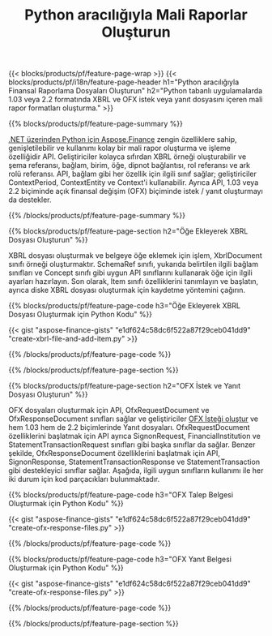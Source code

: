 ﻿---
title: Python aracılığıyla Mali Raporlar Oluşturun
url: /tr/python-net/create/
description:  XBRL içinde Mali Raporlar oluşturmak için Python kodu ve Python kitaplığı aracılığıyla OFX istek veya yanıt dosyaları.
---
{{< blocks/products/pf/feature-page-wrap >}}
{{< blocks/products/pf/i18n/feature-page-header h1="Python aracılığıyla Finansal Raporlama Dosyaları Oluşturun" h2="Python tabanlı uygulamalarda 1.03 veya 2.2 formatında XBRL ve OFX istek veya yanıt dosyasını içeren mali rapor formatları oluşturma." >}}

{{% blocks/products/pf/feature-page-summary %}}

[.NET üzerinden Python için Aspose.Finance](https://products.aspose.com/finance/python-net/) zengin özelliklere sahip, genişletilebilir ve kullanımı kolay bir mali rapor oluşturma ve işleme özelliğidir API. Geliştiriciler kolayca sıfırdan XBRL örneği oluşturabilir ve şema referansı, bağlam, birim, öğe, dipnot bağlantısı, rol referansı ve 
ark rolü referansı. API, bağlam gibi her özellik için ilgili sınıf sağlar; geliştiriciler ContextPeriod, ContextEntity ve Context'i kullanabilir. 
Ayrıca API, 1.03 veya 2.2 biçiminde açık finansal değişim (OFX) biçiminde istek / yanıt oluşturmayı da destekler.

{{% /blocks/products/pf/feature-page-summary %}}

{{% blocks/products/pf/feature-page-section h2="Öğe Ekleyerek XBRL Dosyası Oluşturun" %}}

XBRL dosyası oluşturmak ve belgeye öğe eklemek için işlem, XbrlDocument sınıfı örneği oluşturmaktır. SchemaRef sınıfı, yukarıda belirtilen ilgili bağlam sınıfları ve Concept sınıfı gibi uygun API sınıflarını kullanarak öğe için ilgili ayarları hazırlayın. Son olarak, Item sınıfı özelliklerini tanımlayın ve başlatın, ayrıca diske XBRL dosyası oluşturmak için kaydetme yöntemini çağırın.

{{% blocks/products/pf/feature-page-code h3="Öğe Ekleyerek XBRL Dosyası Oluşturmak için Python Kodu" %}}

{{< gist "aspose-finance-gists" "e1df624c58dc6f522a87f29ceb041dd9" "create-xbrl-file-and-add-item.py" >}} 

{{% /blocks/products/pf/feature-page-code %}}

{{% /blocks/products/pf/feature-page-section %}}

{{% blocks/products/pf/feature-page-section h2="OFX İstek ve Yanıt Dosyası Oluşturun" %}}


OFX dosyaları oluşturmak için API, OfxRequestDocument ve OfxResponseDocument sınıfları sağlar ve geliştiriciler [OFX İsteği oluştur](https://products.aspose.com/finance/python-net/create/ofx-request/) ve hem 1.03 hem de 2.2 biçimlerinde Yanıt dosyaları. OfxRequestDocument özelliklerini başlatmak için API ayrıca SignonRequest, FinancialInstitution ve StatementTransactionRequest sınıfları gibi başka sınıflar da sağlar. Benzer şekilde, OfxResponseDocument özelliklerini başlatmak için API, SignonResponse, StatementTransactionResponse ve StatementTransaction gibi destekleyici sınıflar sağlar. Aşağıda, ilgili uygun sınıfların kullanımı ile her iki durum için kod parçacıkları bulunmaktadır.

{{% blocks/products/pf/feature-page-code h3="OFX Talep Belgesi Oluşturmak için Python Kodu" %}}

{{< gist "aspose-finance-gists" "e1df624c58dc6f522a87f29ceb041dd9" "create-ofx-response-files.py" >}} 

{{% /blocks/products/pf/feature-page-code %}}

{{% blocks/products/pf/feature-page-code h3="OFX Yanıt Belgesi Oluşturmak için Python Kodu" %}}

{{< gist "aspose-finance-gists" "e1df624c58dc6f522a87f29ceb041dd9" "create-ofx-response-files.py" >}} 

{{% /blocks/products/pf/feature-page-code %}}

{{% /blocks/products/pf/feature-page-section %}}